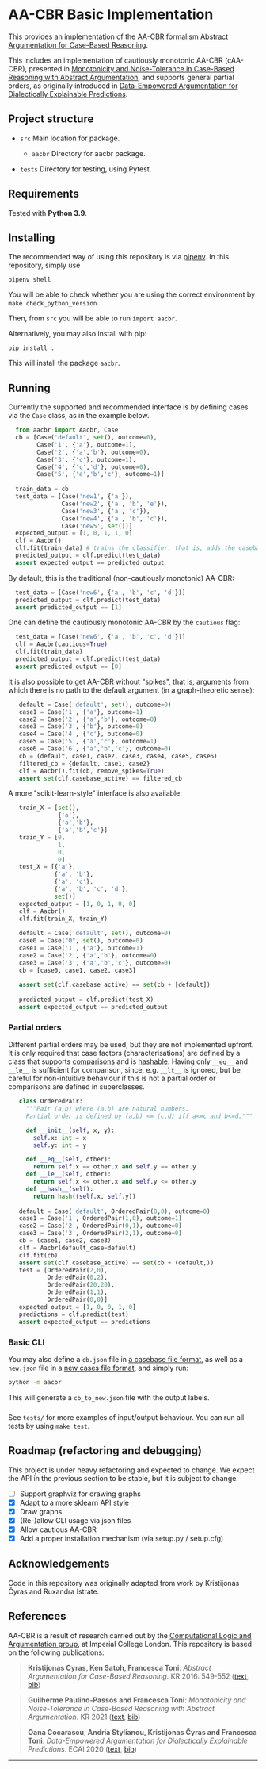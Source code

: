 # AA-CBR Basic Implementation

This provides an implementation of the AA-CBR formalism [Abstract Argumentation for Case-Based Reasoning][1].

This includes an implementation of cautiously monotonic AA-CBR (cAA-CBR), presented in [Monotonicity and Noise-Tolerance in Case-Based Reasoning with Abstract Argumentation][2], and supports general partial orders, as originally introduced in [Data-Empowered Argumentation for Dialectically Explainable Predictions][3].

## Project structure

- `src`
  Main location for package.
  - `aacbr`
  Directory for aacbr package.

- `tests`
  Directory for testing, using Pytest.
<!-- `aacbr.py` -->
<!-- main file to run AA-CBR -->

<!-- `argumentation.py` -->
<!-- for constructing abstract argumentation frameworks and computing grounded labellings -->

<!-- `cases.py` -->
<!-- for constructing cases -->

<!-- `graphs.py` -->
<!-- for drawing directed graphs -->

<!-- `predictions.py`  -->
<!-- for generating AA-CBR predictions -->

<!-- `variables.py` -->
<!-- contains global variables for constructing cases and making predictions -->

<!-- There are a few `.json` files for testing functionality -->

## Requirements

Tested with **Python 3.9**. 

<!-- Needs the following libraries for drawing graphs (optional) -->
<!-- - networkx -->
<!-- - matplotlib -->

## Installing
The recommended way of using this repository is via [pipenv](https://pipenv.pypa.io). In this repository, simply use
```
pipenv shell
```
You will be able to check whether you are using the correct environment by `make check_python_version`.

Then, from `src` you will be able to run `import aacbr`.

Alternatively, you may also install with pip:
```
pip install .
```
This will install the package `aacbr`.

## Running

Currently the supported and recommended interface is by defining cases via the `Case` class, as in the example below.

```python
  from aacbr import Aacbr, Case
  cb = [Case('default', set(), outcome=0),
        Case('1', {'a'}, outcome=1),
        Case('2', {'a','b'}, outcome=0),
        Case('3', {'c'}, outcome=1),
        Case('4', {'c','d'}, outcome=0),
        Case('5', {'a','b','c'}, outcome=1)]
  
  train_data = cb
  test_data = [Case('new1', {'a'}),
               Case('new2', {'a', 'b', 'e'}),
               Case('new3', {'a', 'c'}),
               Case('new4', {'a', 'b', 'c'}),
               Case('new5', set())]
  expected_output = [1, 0, 1, 1, 0]
  clf = Aacbr()
  clf.fit(train_data) # trains the classifier, that is, adds the casebase
  predicted_output = clf.predict(test_data)
  assert expected_output == predicted_output
```

By default, this is the traditional (non-cautiously monotonic) AA-CBR:
```python
  test_data = [Case('new6', {'a', 'b', 'c', 'd'})]
  predicted_output = clf.predict(test_data)
  assert predicted_output == [1]
```
One can define the cautiously monotonic AA-CBR by the `cautious` flag:
```python
  test_data = [Case('new6', {'a', 'b', 'c', 'd'})]
  clf = Aacbr(cautious=True)
  clf.fit(train_data)
  predicted_output = clf.predict(test_data)
  assert predicted_output == [0]
```
It is also possible to get AA-CBR without "spikes", that is, arguments from which there is no path to the default argument (in a graph-theoretic sense):
```python
   default = Case('default', set(), outcome=0)
   case1 = Case('1', {'a'}, outcome=1)
   case2 = Case('2', {'a','b'}, outcome=0)
   case3 = Case('3', {'b'}, outcome=0)
   case4 = Case('4', {'c'}, outcome=0)
   case5 = Case('5', {'a','c'}, outcome=1)
   case6 = Case('6', {'a','b','c'}, outcome=0)
   cb = (default, case1, case2, case3, case4, case5, case6)
   filtered_cb = {default, case1, case2}
   clf = Aacbr().fit(cb, remove_spikes=True)
   assert set(clf.casebase_active) == filtered_cb
```

A more "scikit-learn-style" interface is also available:
```python
   train_X = [set(),
              {'a'},
              {'a','b'},
              {'a','b','c'}]
   train_Y = [0,
              1,
              0,
              0]
   test_X = [{'a'},
             {'a', 'b'},
             {'a', 'c'},
             {'a', 'b', 'c', 'd'},
             set()]
   expected_output = [1, 0, 1, 0, 0]
   clf = Aacbr()
   clf.fit(train_X, train_Y)
   
   default = Case('default', set(), outcome=0)
   case0 = Case("0", set(), outcome=0)
   case1 = Case('1', {'a'}, outcome=1)
   case2 = Case('2', {'a','b'}, outcome=0)
   case3 = Case('3', {'a','b','c'}, outcome=0)
   cb = [case0, case1, case2, case3]
   
   assert set(clf.casebase_active) == set(cb + [default])
   
   predicted_output = clf.predict(test_X)
   assert expected_output == predicted_output
```

### Partial orders
Different partial orders may be used, but they are not implemented upfront. It is only required that case factors (characterisations) are defined by a class that supports [comparisons](https://docs.python.org/3/reference/datamodel.html#object.__lt__) and is [hashable](https://docs.python.org/3/glossary.html#term-hashable). Having only `__eq__` and `__le__` is sufficient for comparison, since, e.g. `__lt__` is ignored, but be careful for non-intuitive behaviour if this is not a partial order or comparisons are defined in superclasses.

```python
   class OrderedPair:
     """Pair (a,b) where (a,b) are natural numbers.
     Partial order is defined by (a,b) <= (c,d) iff a<=c and b<=d."""

     def __init__(self, x, y):
       self.x: int = x
       self.y: int = y

     def __eq__(self, other):
       return self.x == other.x and self.y == other.y
     def __le__(self, other):
       return self.x <= other.x and self.y <= other.y
     def __hash__(self):
       return hash((self.x, self.y))
     
   default = Case('default', OrderedPair(0,0), outcome=0)
   case1 = Case('1', OrderedPair(1,0), outcome=1)
   case2 = Case('2', OrderedPair(0,1), outcome=0)
   case3 = Case('3', OrderedPair(2,1), outcome=0)
   cb = (case1, case2, case3)
   clf = Aacbr(default_case=default)
   clf.fit(cb)
   assert set(clf.casebase_active) == set(cb + (default,))
   test = [OrderedPair(2,0),
           OrderedPair(0,2),
           OrderedPair(20,20),
           OrderedPair(1,1),
           OrderedPair(0,0)]
   expected_output = [1, 0, 0, 1, 0]
   predictions = clf.predict(test)
   assert expected_output == predictions
```

### Basic CLI
You may also define a `cb.json` file in [a casebase file format](./tests/data/cb_basic.json), as well as a `new.json` file in a [new cases file format](tests/data/new.json), and simply run:
```bash
python -m aacbr
```
This will generate a `cb_to_new.json` file with the output labels.

###

See `tests/` for more examples of input/output behaviour.
You can run all tests by using `make test`.


## Roadmap (refactoring and debugging)
This project is under heavy refactoring and expected to change. We expect the API in the previous section to be stable, but it is subject to change.
 - [ ] Support graphviz for drawing graphs
 - [X] Adapt to a more sklearn API style
 - [X] Draw graphs
 - [X] (Re-)allow CLI usage via json files
 - [X] Allow cautious AA-CBR
 - [X] Add a proper installation mechanism (via setup.py / setup.cfg)

## Acknowledgements
Code in this repository was originally adapted from work by Kristijonas Čyras and Ruxandra Istrate.

## References

AA-CBR is a result of research carried out by the [Computational Logic and Argumentation group](https://clarg.doc.ic.ac.uk/), at Imperial College London. This repository is based on the following publications:

[1]: https://dl.acm.org/doi/10.5555/3032027.3032100 (Kristijonas Cyras, Ken Satoh, Francesca Toni: Abstract Argumentation for Case-Based Reasoning. KR 2016: 549-552)
> **Kristijonas Cyras, Ken Satoh, Francesca Toni**: *Abstract Argumentation for Case-Based Reasoning*. KR 2016: 549-552
([text](https://dl.acm.org/doi/10.5555/3032027.3032100), [bib](https://dblp.org/rec/conf/kr/CyrasST16.html?view=bibtex))

[2]: https://doi.org/10.24963/kr.2021/48 (Guilherme Paulino-Passos and Francesca Toni: Monotonicity and Noise-Tolerance in Case-Based Reasoning with Abstract Argumentation. KR 2021)
>**Guilherme Paulino-Passos and Francesca Toni**: *Monotonicity and Noise-Tolerance in Case-Based Reasoning with Abstract Argumentation*. KR 2021
([text](https://doi.org/10.24963/kr.2021/48), [bib](https://dblp.org/rec/conf/kr/Paulino-PassosT21.html?view=bibtex))

[3]: https://doi.org/10.3233/FAIA200377 (Oana Cocarascu, Andria Stylianou, Kristijonas Čyras and Francesca Toni: Data-Empowered Argumentation for Dialectically Explainable Predictions. ECAI 2020)
>**Oana Cocarascu, Andria Stylianou, Kristijonas Čyras and Francesca Toni**: *Data-Empowered Argumentation for Dialectically Explainable Predictions*. ECAI 2020
([text](https://doi.org/10.3233/FAIA200377), [bib](https://dblp.org/rec/conf/ecai/CocarascuSCT20.html?view=bibtex))

<!-- ## Execution -->

<!-- aacbr.py executes AA-CBR, e.g.: -->

<!-- > python aacbr.py -->

<!-- - As an input, it takes two .json files - one with a casebase, another one with new cases - where each case is a dictionary with ID (default case should have ID 'default'), factors and outcome. -->

<!-- - Default file names are *cb.json* and *new.json*, as in *interact('cb', 'new')* -->

<!-- - Output containing predictions is dumped to *cb_to_new.json* -->

<!-- - Graphs for each new case visualising a single random directed path within AF are (optionally) dumped to .\graphs -->

***


